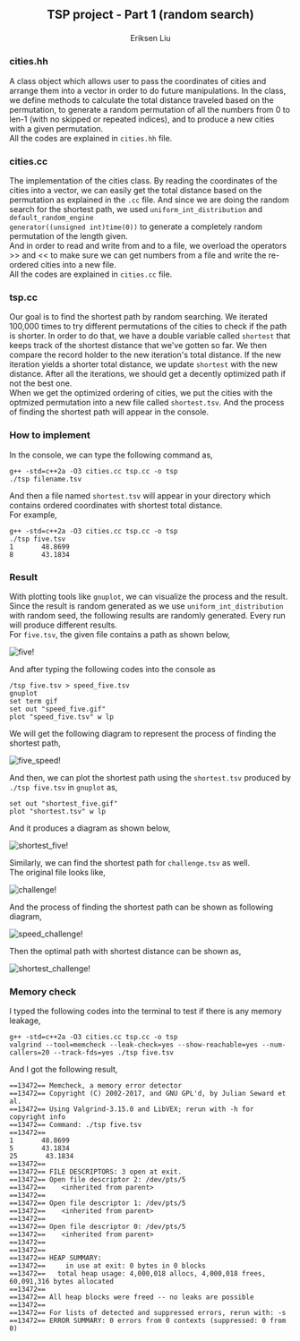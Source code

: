 <h2>
<p align="center"> 
TSP project - Part 1 (random search)
</p> 
</h2>


<p align="center">
    Eriksen Liu
</p>

### cities.hh
A class object which allows user to pass the coordinates of cities and arrange them into a vector in order to do future manipulations. In the class, we define methods to calculate the total distance traveled based on the permutation, to generate a random permutation of all the numbers from 0 to len-1 (with no skipped or repeated indices), and to produce a new cities with a given permutation.  
All the codes are explained in <code>cities.hh</code> file.

### cities.cc
The implementation of the cities class. By reading the coordinates of the cities into a vector, we can easily get the total distance based on the permutation as explained in the <code>.cc</code> file. And since we are doing the random search for the shortest path, we used <code>uniform_int_distribution</code> and <code>default_random_engine generator((unsigned int)time(0))</code> to generate a completely random permutation of the length given.  
And in order to read and write from and to a file, we overload the operators >> and << to make sure we can get numbers from a file and write the re-ordered cities into a new file.  
All the codes are explained in <code>cities.cc</code> file.

### tsp.cc
Our goal is to find the shortest path by random searching. We iterated 100,000 times to try different permutations of the cities to check if the path is shorter. In order to do that, we have a double variable called <code>shortest</code> that keeps track of the shortest distance that we've gotten so far. We then compare the record holder to the new iteration's total distance. If the new iteration yields a shorter total distance, we update <code>shortest</code> with the new distance. After all the iterations, we should get a decently optimized path if not the best one.  
When we get the optimized ordering of cities, we put the cities with the optmized permutation into a new file called <code>shortest.tsv</code>. And the process of finding the shortest path will appear in the console.

### How to implement
In the console, we can type the following command as,

    g++ -std=c++2a -O3 cities.cc tsp.cc -o tsp
    ./tsp filename.tsv

And then a file named <code>shortest.tsv</code> will appear in your directory which contains ordered coordinates with shortest total distance.  
For example, 

    g++ -std=c++2a -O3 cities.cc tsp.cc -o tsp
    ./tsp five.tsv
    1       48.8699
    8       43.1834

### Result
With plotting tools like <code>gnuplot</code>, we can visualize the process and the result. Since the result is random generated as we use <code>uniform_int_distribution</code> with random seed, the following results are randomly generated. Every run will produce different results.      
For <code>five.tsv</code>, the given file contains a path as shown below,

![five!](/tsp/five.gif)

And after typing the following codes into the console as 

    /tsp five.tsv > speed_five.tsv
    gnuplot
    set term gif
    set out "speed_five.gif"
    plot "speed_five.tsv" w lp

We will get the following diagram to represent the process of finding the shortest path,

![five_speed!](/tsp/speed_five.gif)

And then, we can plot the shortest path using the <code>shortest.tsv</code> produced by <code>./tsp five.tsv</code> in <code>gnuplot</code> as, 

    set out "shortest_five.gif"
    plot "shortest.tsv" w lp

And it produces a diagram as shown below, 

![shortest_five!](/tsp/shortest_five.gif)

Similarly, we can find the shortest path for <code>challenge.tsv</code> as well.  
The original file looks like, 

![challenge!](/tsp/challenge.gif)

And the process of finding the shortest path can be shown as following diagram,

![speed_challenge!](/tsp/speed_challenge.gif)

Then the optimal path with shortest distance can be shown as,

![shortest_challenge!](/tsp/shortest_challenge.gif)

### Memory check
I typed the following codes into the terminal to test if there is any memory leakage,

    g++ -std=c++2a -O3 cities.cc tsp.cc -o tsp
    valgrind --tool=memcheck --leak-check=yes --show-reachable=yes --num-callers=20 --track-fds=yes ./tsp five.tsv

And I got the following result,

 
    ==13472== Memcheck, a memory error detector
    ==13472== Copyright (C) 2002-2017, and GNU GPL'd, by Julian Seward et al.
    ==13472== Using Valgrind-3.15.0 and LibVEX; rerun with -h for copyright info
    ==13472== Command: ./tsp five.tsv
    ==13472== 
    1       48.8699
    5       43.1834
    25       43.1834
    ==13472== 
    ==13472== FILE DESCRIPTORS: 3 open at exit.
    ==13472== Open file descriptor 2: /dev/pts/5
    ==13472==    <inherited from parent>
    ==13472== 
    ==13472== Open file descriptor 1: /dev/pts/5
    ==13472==    <inherited from parent>
    ==13472== 
    ==13472== Open file descriptor 0: /dev/pts/5
    ==13472==    <inherited from parent>
    ==13472== 
    ==13472== 
    ==13472== HEAP SUMMARY:
    ==13472==     in use at exit: 0 bytes in 0 blocks
    ==13472==   total heap usage: 4,000,018 allocs, 4,000,018 frees, 60,091,316 bytes allocated
    ==13472== 
    ==13472== All heap blocks were freed -- no leaks are possible
    ==13472== 
    ==13472== For lists of detected and suppressed errors, rerun with: -s
    ==13472== ERROR SUMMARY: 0 errors from 0 contexts (suppressed: 0 from 0)
